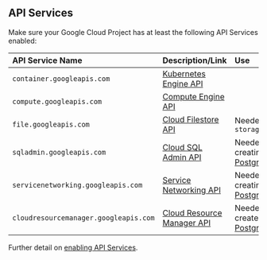 ## API Services

Make sure your Google Cloud Project has at least the following API Services enabled:

| API  Service Name | Description/Link | Use |
| :--- | :--- | :---  |
| `container.googleapis.com` | [Kubernetes Engine API](https://console.cloud.google.com/apis/library/container.googleapis.com) ||
| `compute.googleapis.com`| [Compute Engine API](https://console.cloud.google.com/apis/library/compute.googleapis.com) ||
| `file.googleapis.com` | [Cloud Filestore API](https://console.cloud.google.com/apis/library/file.googleapis.com) | Needed for `storage_type="ha"` |
| `sqladmin.googleapis.com`| [Cloud SQL Admin API](https://console.cloud.google.com/apis/library/sqladmin.googleapis.com) | Needed when creating an [SQL Postgres instance](../CONFIG-VARS.md#postgres)
| `servicenetworking.googleapis.com`| [Service Networking API](https://console.cloud.google.com/apis/library/servicenetworking.googleapis.com) | Needed when creating an [SQL Postgres instance](../CONFIG-VARS.md#postgres)
| `cloudresourcemanager.googleapis.com`| [Cloud Resource Manager API](https://console.cloud.google.com/apis/library/cloudresourcemanager.googleapis.com) | Needed if you create an [SQL Postgres instance](../CONFIG-VARS.md#postgres) |

Further detail on [enabling API Services](https://cloud.google.com/apis/docs/getting-started#enabling_apis).

